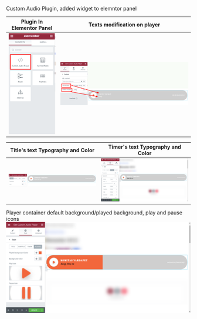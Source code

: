 Custom Audio Plugin, added widget to elemntor panel


Plugin In Elementor Panel            | Texts modification on player
:-------------------------:|:-------------------------:
![Elementor Panel](https://github.com/christi-gr/wordpress/blob/main/elementor-custom-audio-plugin/assets/26105079-89d1297ee5bf4cd3a7e1cef0f361a3f7.png)  | ![Text on Player](https://github.com/christi-gr/wordpress/blob/main/elementor-custom-audio-plugin/assets/26105444-61304e9dfe535e0769f46ba10801e032.png)

Title's text Typography and Color            | Timer's text Typography and Color
:-------------------------:|:-------------------------:
![Title on Player](https://github.com/christi-gr/wordpress/blob/main/elementor-custom-audio-plugin/assets/26105602-addddfbecbafb96eb74b317cfd4eb097.png) | ![Title on Player](https://github.com/christi-gr/wordpress/blob/main/elementor-custom-audio-plugin/assets/26105841-554a7ae659f0287fbf53f35e261914bd.png)

Player container default background/played background, play and pause icons
![Title on Player](https://github.com/christi-gr/wordpress/blob/main/elementor-custom-audio-plugin/assets/26105989-f9551158e93e84940326115656432816.png)
